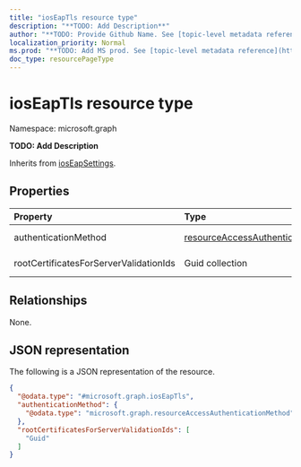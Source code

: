 ```yaml
---
title: "iosEapTls resource type"
description: "**TODO: Add Description**"
author: "**TODO: Provide Github Name. See [topic-level metadata reference](https://msgo.azurewebsites.net/add/document/guidelines/metadata.html#topic-level-metadata)**"
localization_priority: Normal
ms.prod: "**TODO: Add MS prod. See [topic-level metadata reference](https://msgo.azurewebsites.net/add/document/guidelines/metadata.html#topic-level-metadata)**"
doc_type: resourcePageType
---
```


# iosEapTls resource type

Namespace: microsoft.graph

**TODO: Add Description**


Inherits from [iosEapSettings](../resources/ioseapsettings.md).

## Properties
|Property|Type|Description|
|:---|:---|:---|
|authenticationMethod|[resourceAccessAuthenticationMethod](../resources/intune-resourceaccessauthenticationmethod.md)|**TODO: Add Description**|
|rootCertificatesForServerValidationIds|Guid collection|**TODO: Add Description**|

## Relationships
None.

## JSON representation
The following is a JSON representation of the resource.
<!-- {
  "blockType": "resource",
  "@odata.type": "microsoft.graph.iosEapTls"
}
-->
``` json
{
  "@odata.type": "#microsoft.graph.iosEapTls",
  "authenticationMethod": {
    "@odata.type": "microsoft.graph.resourceAccessAuthenticationMethod"
  },
  "rootCertificatesForServerValidationIds": [
    "Guid"
  ]
}
```

